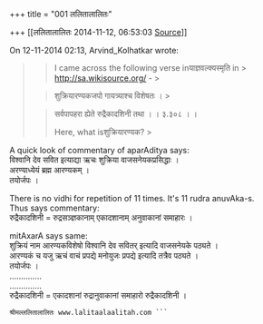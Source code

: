 +++
title = "001 ललितालालितः"

+++
[[ललितालालितः	2014-11-12, 06:53:03 [Source](https://groups.google.com/g/samskrita/c/Y9E7rDtm_u8)]]



  

On 12-11-2014 02:13, Arvind_Kolhatkar wrote:  

> 
> > I came across the following verse inयाज्ञवल्क्यस्मृति in > <http://sa.wikisource.org/> - >
> 
> >   
> > 
> > 
> > 
> > शुक्रियारण्यकजपो गायत्र्याश्च विशेषतः । >
> 
> > 
> > सर्वपापहरा ह्येते रुद्रैकादशिनी तथा । । ३.३०८ । ।
> > 
> > 
> > 
> >   
> > 
> > 
> > Here, what isशुक्रियारण्यक? >
> 
> > 

A quick look of commentary of aparAditya says:  
विश्वानि देव सवित इत्याद्या ऋचः शुक्रिया वाजसनेयकप्रसिद्धाः ।  
अरण्याध्येयं ब्रह्म आरण्यकम् ।  
तयोर्जपः ।  
  
There is no vidhi for repetition of 11 times. It's 11 rudra anuvAka-s.  
Thus says commentary:  
रुद्रैकादशिनी = रुद्रसञ्ज्ञकानाम् एकादशानाम् अनुवाकानां समाहारः ।  
  
mitAxarA says same:  
शुक्रियं नाम आरण्यकविशेषो विश्वानि देव सवितर् इत्यादि वाजसनेयके पठ्यते ।  
आरण्यकं च यजु ऋचं वाचं प्रपद्ये मनोयुजः प्रपद्ये इत्यादि तत्रैव पठ्यते ।  
तयोर्जपः ।  
..............  
..............  
रुद्रैकादशिनी = एकादशानां रुद्रानुवाकानां समाहारो रुद्रैकादशिनी ।  
  
  
  

``` -- 
श्रीमल्ललितालालितः www.lalitaalaalitah.com ```

